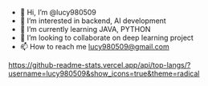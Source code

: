 - 👋 Hi, I’m @lucy980509
- 👀 I’m interested in backend, AI development
- 🌱 I’m currently learning JAVA, PYTHON
- 💞️ I’m looking to collaborate on deep learning project
- 📫 How to reach me lucy980509@gmail.com

<!---
lucy980509/lucy980509 is a ✨ special ✨ repository because its `README.md` (this file) appears on your GitHub profile.
You can click the Preview link to take a look at your changes.
--->

https://github-readme-stats.vercel.app/api/top-langs/?username=lucy980509&show_icons=true&theme=radical
